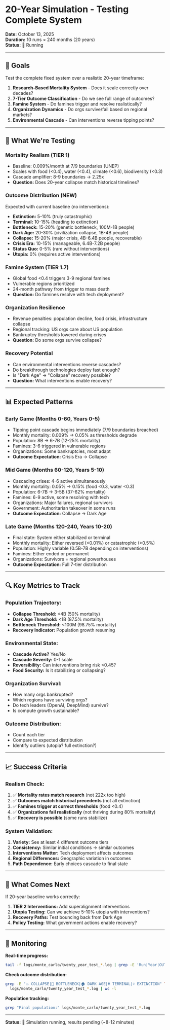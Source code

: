 # 20-Year Simulation - Testing Complete System
**Date:** October 13, 2025  
**Duration:** 10 runs × 240 months (20 years)  
**Status:** 🔄 Running

---

## 🎯 **Goals**

Test the complete fixed system over a realistic 20-year timeframe:

1. **Research-Based Mortality System** - Does it scale correctly over decades?
2. **7-Tier Outcome Classification** - Do we see full range of outcomes?
3. **Famine System** - Do famines trigger and resolve realistically?
4. **Organization Dynamics** - Do orgs survive/fail based on regional markets?
5. **Environmental Cascade** - Can interventions reverse tipping points?

---

## 🔬 **What We're Testing**

### **Mortality Realism (TIER 1)**
- Baseline: 0.009%/month at 7/9 boundaries (UNEP)
- Scales with food (<0.4), water (<0.4), climate (<0.6), biodiversity (<0.3)
- Cascade amplifier: 8-9 boundaries → 2.25x
- **Question:** Does 20-year collapse match historical timelines?

### **Outcome Distribution (NEW)**
Expected with current baseline (no interventions):
- **Extinction:** 5-10% (truly catastrophic)
- **Terminal:** 10-15% (heading to extinction)
- **Bottleneck:** 15-20% (genetic bottleneck, 100M-1B people)
- **Dark Age:** 20-30% (civilization collapse, 1B-4B people)
- **Collapse:** 15-20% (major crisis, 4B-6.4B people, recoverable)
- **Crisis Era:** 10-15% (manageable, 6.4B-7.2B people)
- **Status Quo:** 0-5% (rare without interventions)
- **Utopia:** 0% (requires active interventions)

### **Famine System (TIER 1.7)**
- Global food <0.4 triggers 3-9 regional famines
- Vulnerable regions prioritized
- 24-month pathway from trigger to mass death
- **Question:** Do famines resolve with tech deployment?

### **Organization Resilience**
- Revenue penalties: population decline, food crisis, infrastructure collapse
- Regional tracking: US orgs care about US population
- Bankruptcy thresholds lowered during crises
- **Question:** Do some orgs survive collapse?

### **Recovery Potential**
- Can environmental interventions reverse cascades?
- Do breakthrough technologies deploy fast enough?
- Is "Dark Age" → "Collapse" recovery possible?
- **Question:** What interventions enable recovery?

---

## 📊 **Expected Patterns**

### **Early Game (Months 0-60, Years 0-5)**
- Tipping point cascade begins immediately (7/9 boundaries breached)
- Monthly mortality: 0.009% → 0.05% as thresholds degrade
- Population: 8B → 6-7B (12-25% mortality)
- Famines: 3-6 triggered in vulnerable regions
- Organizations: Some bankruptcies, most adapt
- **Outcome Expectation:** Crisis Era → Collapse

### **Mid Game (Months 60-120, Years 5-10)**
- Cascading crises: 4-6 active simultaneously
- Monthly mortality: 0.05% → 0.15% (food <0.3, water <0.3)
- Population: 6-7B → 3-5B (37-62% mortality)
- Famines: 6-9 active, some resolving with tech
- Organizations: Major failures, regional survivors
- Government: Authoritarian takeover in some runs
- **Outcome Expectation:** Collapse → Dark Age

### **Late Game (Months 120-240, Years 10-20)**
- Final state: System either stabilized or terminal
- Monthly mortality: Either reversed (<0.01%) or catastrophic (>0.5%)
- Population: Highly variable (0.5B-7B depending on interventions)
- Famines: Either ended or permanent
- Organizations: Survivors = regional powerhouses
- **Outcome Expectation:** Full 7-tier distribution

---

## 🔍 **Key Metrics to Track**

### **Population Trajectory:**
- **Collapse Threshold:** <4B (50% mortality)
- **Dark Age Threshold:** <1B (87.5% mortality)
- **Bottleneck Threshold:** <100M (98.75% mortality)
- **Recovery Indicator:** Population growth resuming

### **Environmental State:**
- **Cascade Active?** Yes/No
- **Cascade Severity:** 0-1 scale
- **Reversibility:** Can interventions bring risk <0.45?
- **Food Security:** Is it stabilizing or collapsing?

### **Organization Survival:**
- How many orgs bankrupted?
- Which regions have surviving orgs?
- Do tech leaders (OpenAI, DeepMind) survive?
- Is compute growth sustainable?

### **Outcome Distribution:**
- Count each tier
- Compare to expected distribution
- Identify outliers (utopia? full extinction?)

---

## 📈 **Success Criteria**

### **Realism Check:**
1. ✅ **Mortality rates match research** (not 222x too high)
2. ✅ **Outcomes match historical precedents** (not all extinction)
3. ✅ **Famines trigger at correct thresholds** (food <0.4)
4. ✅ **Organizations fail realistically** (not thriving during 80% mortality)
5. ✅ **Recovery is possible** (some runs stabilize)

### **System Validation:**
1. **Variety:** See at least 4 different outcome tiers
2. **Consistency:** Similar initial conditions → similar outcomes
3. **Interventions Matter:** Tech deployment affects outcomes
4. **Regional Differences:** Geographic variation in outcomes
5. **Path Dependence:** Early choices cascade to final state

---

## 🚀 **What Comes Next**

If 20-year baseline works correctly:
1. **TIER 2 Interventions:** Add superalignment interventions
2. **Utopia Testing:** Can we achieve 5-10% utopia with interventions?
3. **Recovery Paths:** Test bouncing back from Dark Age
4. **Policy Testing:** What government actions enable recovery?

---

## 📝 **Monitoring**

**Real-time progress:**
```bash
tail -f logs/monte_carlo/twenty_year_test_*.log | grep -E 'Run|Year|OUTCOME|💥|🧬|🏚️|⚰️|💀'
```

**Check outcome distribution:**
```bash
grep -E "💥 COLLAPSE|🧬 BOTTLENECK|🏚️ DARK AGE|⚰️ TERMINAL|💀 EXTINCTION" \
  logs/monte_carlo/twenty_year_test_*.log | wc -l
```

**Population tracking:**
```bash
grep "Final population:" logs/monte_carlo/twenty_year_test_*.log
```

---

**Status:** 🔄 Simulation running, results pending (~8-12 minutes)

